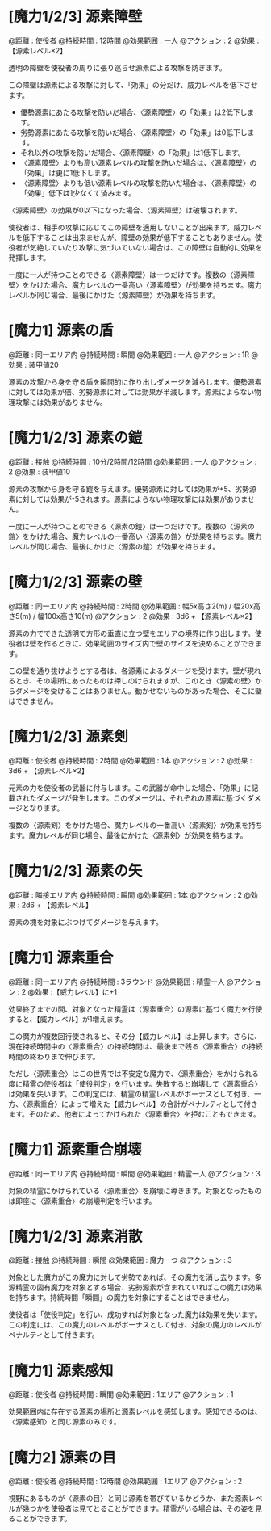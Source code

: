 # [魔力1/2/3] 源素障壁

@距離 : 使役者	@持続時間 : 12時間	@効果範囲 : 一人	@アクション : 2	@効果 : 【源素レベル×2】

透明の障壁を使役者の周りに張り巡らせ源素による攻撃を防ぎます。

この障壁は源素による攻撃に対して、「効果」の分だけ、威力レベルを低下させます。

* 優勢源素にあたる攻撃を防いだ場合、〈源素障壁〉の「効果」は2低下します。
* 劣勢源素にあたる攻撃を防いだ場合、〈源素障壁〉の「効果」は0低下します。
* それ以外の攻撃を防いだ場合、〈源素障壁〉の「効果」は1低下します。
* 〈源素障壁〉よりも高い源素レベルの攻撃を防いだ場合は、〈源素障壁〉の「効果」は更に1低下します。
* 〈源素障壁〉よりも低い源素レベルの攻撃を防いだ場合は、〈源素障壁〉の「効果」低下は1少なくて済みます。

〈源素障壁〉の効果が0以下になった場合、〈源素障壁〉は破壊されます。

使役者は、相手の攻撃に応じてこの障壁を適用しないことが出来ます。威力レベルを低下することは出来ませんが、障壁の効果が低下することもありません。使役者が気絶していたり攻撃に気づいていない場合は、この障壁は自動的に効果を発揮します。

一度に一人が持つことのできる〈源素障壁〉は一つだけです。複数の〈源素障壁〉をかけた場合、魔力レベルの一番高い〈源素障壁〉が効果を持ちます。魔力レベルが同じ場合、最後にかけた〈源素障壁〉が効果を持ちます。

# [魔力1] 源素の盾

@距離 : 同一エリア内	@持続時間 : 瞬間	@効果範囲 : 一人	@アクション : 1R	@効果 : 装甲値20

源素の攻撃から身を守る盾を瞬間的に作り出しダメージを減らします。優勢源素に対しては効果が倍、劣勢源素に対しては効果が半減します。源素によらない物理攻撃には効果がありません。

# [魔力1/2/3] 源素の鎧

@距離 : 接触	@持続時間 : 10分/2時間/12時間	@効果範囲 : 一人	@アクション : 2	@効果 : 装甲値10

源素の攻撃から身を守る鎧を与えます。優勢源素に対しては効果が+5、劣勢源素に対しては効果が-5されます。源素によらない物理攻撃には効果がありません。

一度に一人が持つことのできる〈源素の鎧〉は一つだけです。複数の〈源素の鎧〉をかけた場合、魔力レベルの一番高い〈源素の鎧〉が効果を持ちます。魔力レベルが同じ場合、最後にかけた〈源素の鎧〉が効果を持ちます。

# [魔力1/2/3] 源素の壁

@距離 : 同一エリア内	@持続時間 : 2時間	@効果範囲 : 幅5x高さ2(m) / 幅20x高さ5(m) / 幅100x高さ10(m)	@アクション : 2	@効果 : 3d6 + 【源素レベル×2】

源素の力でできた透明で方形の垂直に立つ壁をエリアの境界に作り出します。使役者は壁を作るときに、効果範囲のサイズ内で壁のサイズを決めることができます。

この壁を通り抜けようとする者は、各源素によるダメージを受けます。壁が現れるとき、その場所にあったものは押しのけられますが、このとき〈源素の壁〉からダメージを受けることはありません。動かせないものがあった場合、そこに壁はできません。

# [魔力1/2/3] 源素剣

@距離 : 使役者	@持続時間 : 2時間	@効果範囲 : 1本	@アクション : 2	@効果 : 3d6 + 【源素レベル×2】

元素の力を使役者の武器に付与します。この武器が命中した場合、「効果」に記載されたダメージが発生します。このダメージは、それぞれの源素に基づくダメージとなります。

複数の〈源素剣〉をかけた場合、魔力レベルの一番高い〈源素剣〉が効果を持ちます。魔力レベルが同じ場合、最後にかけた〈源素剣〉が効果を持ちます。

# [魔力1/2/3] 源素の矢

@距離 : 隣接エリア内	@持続時間 : 瞬間	@効果範囲 : 1本	@アクション : 2	@効果 : 2d6 + 【源素レベル】

源素の塊を対象にぶつけてダメージを与えます。

# [魔力1] 源素重合

@距離 : 同一エリア内	@持続時間 : 3ラウンド	@効果範囲 : 精霊一人 @アクション : 2 @効果 :【威力レベル】に+1

効果終了までの間、対象となった精霊は〈源素重合〉の源素に基づく魔力を行使すると、【威力レベル】が1増えます。

この魔力が複数回行使されると、その分【威力レベル】は上昇します。さらに、現在持続時間中の〈源素重合〉の持続時間は、最後まで残る〈源素重合〉の持続時間の終わりまで伸びます。

ただし〈源素重合〉はこの世界では不安定な魔力で、〈源素重合〉をかけられる度に精霊の使役者は「使役判定」を行います。失敗すると崩壊して〈源素重合〉は効果を失います。この判定には、精霊の精霊レベルがボーナスとして付き、一方、〈源素重合〉によって増えた【威力レベル】の合計がペナルティとして付きます。そのため、他者によってかけられた〈源素重合〉を拒むこともできます。

# [魔力1] 源素重合崩壊

@距離 : 同一エリア内	@持続時間 : 瞬間 @効果範囲 : 精霊一人	@アクション : 3

対象の精霊にかけられている〈源素重合〉を崩壊に導きます。対象となったものは即座に〈源素重合〉の崩壊判定を行います。

# [魔力1/2/3] 源素消散

@距離 : 接触	@持続時間 : 瞬間 @効果範囲 : 魔力一つ	@アクション : 3

対象とした魔力がこの魔力に対して劣勢であれば、その魔力を消し去ります。多源精霊の固有魔力を対象とする場合、劣勢源素が含まれていればこの魔力は効果を持ちます。持続時間「瞬間」の魔力を対象にすることはできません。

使役者は「使役判定」を行い、成功すれば対象となった魔力は効果を失います。この判定には、この魔力のレベルがボーナスとして付き、対象の魔力のレベルがペナルティとして付きます。

# [魔力1] 源素感知

@距離 : 使役者	@持続時間 : 瞬間 @効果範囲 : 1エリア	@アクション : 1

効果範囲内に存在する源素の場所と源素レベルを感知します。感知できるのは、〈源素感知〉と同じ源素のみです。

# [魔力2] 源素の目

@距離 : 使役者	@持続時間 : 12時間 @効果範囲 : 1エリア	@アクション : 2

視野にあるものが〈源素の目〉と同じ源素を帯びているかどうか、また源素レベルが幾つかを使役者は見てとることができます。精霊がいる場合は、その姿を見ることができます。
